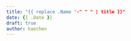 ```yaml
---
title: "{{ replace .Name "-" " " | title }}"
date: {{ .Date }}
draft: true
author: haochen
---
```



